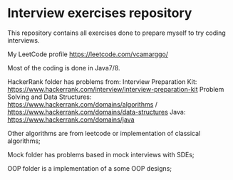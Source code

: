 # Interview exercises repository
This repository contains all exercises done to prepare myself to try coding interviews.

My LeetCode profile https://leetcode.com/vcamarggo/

Most of the coding is done in Java7/8.

HackerRank folder has problems from:
Interview Preparation Kit: https://www.hackerrank.com/interview/interview-preparation-kit
Problem Solving and Data Structures: https://www.hackerrank.com/domains/algorithms / https://www.hackerrank.com/domains/data-structures
Java: https://www.hackerrank.com/domains/java

Other algorithms are from leetcode or implementation of classical algorithms;

Mock folder has problems based in mock interviews with SDEs;

OOP folder is a implementation of a some OOP designs;
